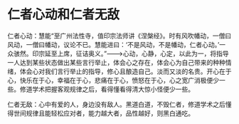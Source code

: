# 仁者心动和仁者无敌

  仁者心动：慧能“至广州法性寺，值印宗法师讲《涅槃经》。时有风吹幡动，一僧曰风动，一僧曰幡动，议论不已。慧能进曰：‘不是风动，不是幡动，仁者心动。’一众骇然。印宗延至上席，征诘奥义。”--->心动，心静，心定，以此为一，将指导一人达到某些状态做出某些言行举止，体会心之存在，体会心为自己带来的种种情绪，体会心对我们言行举止的指导，修心且酿造自己。淡而又淡的名贵。开心在于心，快乐在于心，幸福在于心，悲痛在于心，愤怒在于心，心之宽广消极便少一些。修道学术把握客观规律之后，看得懂看得清大惊小怪便少一些。

  仁者无敌：心中有爱的人，身边没有敌人。黑道白道，不毁仁者，修道学术之后懂得世间规律且能轻松应对者，能力越大者，品性越好，则黑白通吃。
